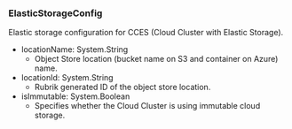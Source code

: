 ### ElasticStorageConfig
Elastic storage configuration for CCES (Cloud Cluster with Elastic Storage).

- locationName: System.String
  - Object Store location (bucket name on S3 and container on Azure) name.
- locationId: System.String
  - Rubrik generated ID of the object store location.
- isImmutable: System.Boolean
  - Specifies whether the Cloud Cluster is using immutable cloud storage.
